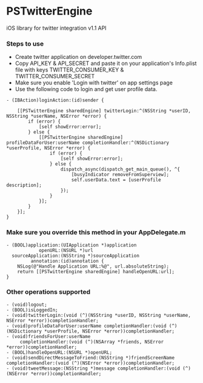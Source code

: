 PSTwitterEngine
===============

iOS library for twitter integration v1.1 API
### Steps to use
* Create twitter application on developer.twitter.com
* Copy API_KEY & API_SECRET and paste it on your application's Info.plist file with keys TWITTER_CONSUMER_KEY & TWITTER_CONSUMER_SECRET
* Make sure you enable 'Login with twitter' on app settings page
* Use the following code to login and get user profile data.

```
- (IBAction)loginAction:(id)sender {
    
    [[PSTwitterEngine sharedEngine] twitterLogin:^(NSString *userID, NSString *userName, NSError *error) {
        if (error) {
            [self showError:error];
        } else {
            [[PSTwitterEngine sharedEngine] profileDataForUser:userName completionHandler:^(NSDictionary *userProfile, NSError *error) {
                if (error) {
                    [self showError:error];
                } else {
                    dispatch_async(dispatch_get_main_queue(), ^{
                        [busyIndicator removeFromSuperview];
                        self.userData.text = [userProfile description];
                    });
                }
            }];
        }
    }];
}
```

### Make sure you override this method in your AppDelegate.m
```
- (BOOL)application:(UIApplication *)application
            openURL:(NSURL *)url
  sourceApplication:(NSString *)sourceApplication
         annotation:(id)annotation {
    NSLog(@"Handle Application URL:%@", url.absoluteString);
    return [[PSTwitterEngine sharedEngine] handleOpenURL:url];
}
```

### Other operations supported
```
- (void)logout;
- (BOOL)isLoggedIn;
- (void)twitterLogin:(void (^)(NSString *userID, NSString *userName, NSError *error))completionHandler;
- (void)profileDataForUser:userName completionHandler:(void (^)(NSDictionary *userProfile, NSError *error))completionHandler;
- (void)friendsForUser:userName
     completionHandler:(void (^)(NSArray *friends, NSError *error))completionHandler;
- (BOOL)handleOpenURL:(NSURL *)openURL;
- (void)sendDirectMessageToFriend:(NSString *)friendScreenName completionHandler:(void (^)(NSError *error))completionHandler;
- (void)tweetMessage:(NSString *)message completionHandler:(void (^)(NSError *error))completionHandler;
```
